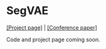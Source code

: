 # SegVAE

[[Project page]](https://yccyenchicheng.github.io/SegVAE/) | [[Conference paper]](https://arxiv.org/abs/2007.08397)

Code and project page coming soon.
